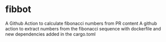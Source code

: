 # fibbot
A Github Action to calculate fibonacci numbers from PR content
A github action to extract numbers from the fibonacci sequence 
with dockerfile and new dependencies added in the cargo.toml  
  


